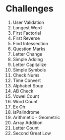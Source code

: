 # Challenges

1) User Validation
2) Longest Word
3) First Factorial
4) First Reverse
5) Find Intessection
6) Question Marks
7) Letter Change
8) Simple Adding
9) Letter Capitalize
10) Simple Symbols
11) Check Nums
12) Time Convert
13) Alphabet Soup
14) AB Check
15) Vowel Count
16) Word Count
17) Ex Oh 
18) isPalindrome
19) Arithmetic - Geometric
20) Array Addition
21) Letter Count
22) Second Great Low
